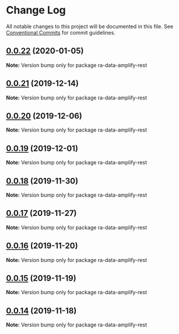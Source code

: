 # Change Log

All notable changes to this project will be documented in this file.
See [Conventional Commits](https://conventionalcommits.org) for commit guidelines.

## [0.0.22](https://github.com/hupe1980/amplify-material-ui/compare/ra-data-amplify-rest@0.0.21...ra-data-amplify-rest@0.0.22) (2020-01-05)

**Note:** Version bump only for package ra-data-amplify-rest





## [0.0.21](https://github.com/hupe1980/amplify-material-ui/compare/ra-data-amplify-rest@0.0.20...ra-data-amplify-rest@0.0.21) (2019-12-14)

**Note:** Version bump only for package ra-data-amplify-rest





## [0.0.20](https://github.com/hupe1980/amplify-material-ui/compare/ra-data-amplify-rest@0.0.19...ra-data-amplify-rest@0.0.20) (2019-12-06)

**Note:** Version bump only for package ra-data-amplify-rest





## [0.0.19](https://github.com/hupe1980/amplify-material-ui/compare/ra-data-amplify-rest@0.0.18...ra-data-amplify-rest@0.0.19) (2019-12-01)

**Note:** Version bump only for package ra-data-amplify-rest





## [0.0.18](https://github.com/hupe1980/amplify-material-ui/compare/ra-data-amplify-rest@0.0.17...ra-data-amplify-rest@0.0.18) (2019-11-30)

**Note:** Version bump only for package ra-data-amplify-rest





## [0.0.17](https://github.com/hupe1980/amplify-material-ui/compare/ra-data-amplify-rest@0.0.16...ra-data-amplify-rest@0.0.17) (2019-11-27)

**Note:** Version bump only for package ra-data-amplify-rest





## [0.0.16](https://github.com/hupe1980/amplify-material-ui/compare/ra-data-amplify-rest@0.0.15...ra-data-amplify-rest@0.0.16) (2019-11-20)

**Note:** Version bump only for package ra-data-amplify-rest





## [0.0.15](https://github.com/hupe1980/amplify-material-ui/compare/ra-data-amplify-rest@0.0.14...ra-data-amplify-rest@0.0.15) (2019-11-19)

**Note:** Version bump only for package ra-data-amplify-rest





## [0.0.14](https://github.com/hupe1980/amplify-material-ui/compare/ra-data-amplify-rest@0.0.13...ra-data-amplify-rest@0.0.14) (2019-11-18)

**Note:** Version bump only for package ra-data-amplify-rest
